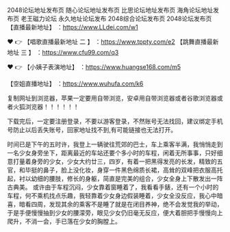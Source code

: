2048论坛地址发布页
随心论坛地址发布页
比思论坛地址发布页
海角论坛地址发布页
老王磁力论坛
永久地址论坛发布
2048综合论坛发布页
2048论坛发布页
 【直播最新地址】 ：https://www.LLdei.com/w1

❤️ 👉 【唱歌直播最新地址 二 】 ：https://www.tppty.com/e2
 【跳舞直播最新地址  三 】 ：https://www.cfu99.com/q3

❤️ 👉 【小姨子表演地址】 ：https://www.huangse168.com/m5

 【空姐直播地址】 ：https://www.wuhufa.com/k6

复制网址到浏览器，苹果一定要用自带浏览，安卓用自带浏览器或者谷歌浏览器或者火狐浏览器！！！！！！

下载完后，一定要注册登录，不要以游客登录，不然账号无法找回，建议绑定手机号防止以后丢失账号，回家地址找不到,有可能链接也无法打开。

时间已是下午的五时许，我登上一辆驶往荒郊的巴士，车上乘客半满，我悄悄走到一名少女身旁坐下，距离最近的车站还要个多小时的车程，闲着无所事事，只好细意打量着身旁的少女，少女大约廿三，四岁，有着一把黑得发亮的长发，精致的五官，和毕挺的鼻子，脸上没化妆，身穿一件黑色绵质长裙，高耸的双峰把衣服高托起，衬以幼细的腰肢，修长的身躯，简直是完美的组合，少女全身上下散发出一阵古典美。
或许由于车程沉闷，少女靠着窗睡着了，我看看手錶，还有一个小时的车程，何不乘机找点乐趣，我轻靠着少女身边假装睡着，少女全没反应，我心中暗喜，暗看四周，发现其余的乘客不是睡了就是在闭目养神，绝不会发觉我的举动，于是手便慢慢抽到少女的腰濛旁，眼见少女仍旧毫无反应，便大着胆把手慢慢向上爬升，不消一会，手已落在少女的胸膛上。
